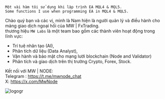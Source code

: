 
`Một vài hàm tôi sử dụng khi lập trình EA MQL4 & MQL5.` <br>
`Some functions I use when programming EA in MQL4 & MQL5.`


Chào quý bạn và các vị, mình là Nam hiện là người quản lý và điều hành cho mảng giao dịch ngoại hối của MW | FxTrading.<br>
thương hiệu `MW Labs` là một team bao gồm các thành viên hoạt động trong lĩnh vực:<br>
- Trí tuệ nhân tạo (AI),<br>
- Phân tích dữ liệu (Data Analyst),<br>
- Vận hành và bảo mật cho mạng lưới blockchain (Node and Validator)<br>
- Phân tích và giao dịch trên thị trường Crypto, Forex, Stock.<br>

Kết nối với MW | NODE:<br>
Telegram : https://t.me/mwnode_chat<br>
X: https://x.com/MwNode


![logogr](https://github.com/user-attachments/assets/d764ddca-6f4c-4a8c-ba82-7f42b3f89534)

